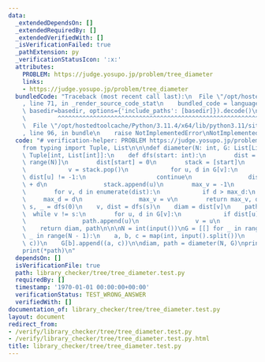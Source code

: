 ```yaml
---
data:
  _extendedDependsOn: []
  _extendedRequiredBy: []
  _extendedVerifiedWith: []
  _isVerificationFailed: true
  _pathExtension: py
  _verificationStatusIcon: ':x:'
  attributes:
    PROBLEM: https://judge.yosupo.jp/problem/tree_diameter
    links:
    - https://judge.yosupo.jp/problem/tree_diameter
  bundledCode: "Traceback (most recent call last):\n  File \"/opt/hostedtoolcache/Python/3.11.4/x64/lib/python3.11/site-packages/onlinejudge_verify/documentation/build.py\"\
    , line 71, in _render_source_code_stat\n    bundled_code = language.bundle(stat.path,\
    \ basedir=basedir, options={'include_paths': [basedir]}).decode()\n          \
    \         ^^^^^^^^^^^^^^^^^^^^^^^^^^^^^^^^^^^^^^^^^^^^^^^^^^^^^^^^^^^^^^^^^^^^^^^^^^^^^^^^^\n\
    \  File \"/opt/hostedtoolcache/Python/3.11.4/x64/lib/python3.11/site-packages/onlinejudge_verify/languages/python.py\"\
    , line 96, in bundle\n    raise NotImplementedError\nNotImplementedError\n"
  code: "# verification-helper: PROBLEM https://judge.yosupo.jp/problem/tree_diameter\n\
    from typing import Tuple, List\n\n\ndef diameter(N: int, G: List[List[int]]) ->\
    \ Tuple[int, List[int]]:\n    def dfs(start: int):\n        dist = [-1 for _ in\
    \ range(N)]\n        dist[start] = 0\n        stack = [start]\n        while stack:\n\
    \            v = stack.pop()\n            for u, d in G[v]:\n                if\
    \ dist[u] != -1:\n                    continue\n                dist[u] = dist[v]\
    \ + d\n                stack.append(u)\n        max_v = -1\n        max_d = -1\n\
    \        for v, d in enumerate(dist):\n            if d > max_d:\n           \
    \     max_d = d\n                max_v = v\n        return max_v, dist\n\n   \
    \ s, _ = dfs(0)\n    v, dist = dfs(s)\n    diam = dist[v]\n    path = [v]\n  \
    \  while v != s:\n        for u, d in G[v]:\n            if dist[u] + d == dist[v]:\n\
    \                path.append(u)\n                v = u\n                break\n\
    \    return diam, path\n\n\nN = int(input())\nG = [[] for _ in range(N)]\nfor\
    \ _ in range(N - 1):\n    a, b, c = map(int, input().split())\n    G[a].append((b,\
    \ c))\n    G[b].append((a, c))\n\ndiam, path = diameter(N, G)\nprint(diam, len(path))\n\
    print(*path)\n"
  dependsOn: []
  isVerificationFile: true
  path: library_checker/tree/tree_diameter.test.py
  requiredBy: []
  timestamp: '1970-01-01 00:00:00+00:00'
  verificationStatus: TEST_WRONG_ANSWER
  verifiedWith: []
documentation_of: library_checker/tree/tree_diameter.test.py
layout: document
redirect_from:
- /verify/library_checker/tree/tree_diameter.test.py
- /verify/library_checker/tree/tree_diameter.test.py.html
title: library_checker/tree/tree_diameter.test.py
---
```

